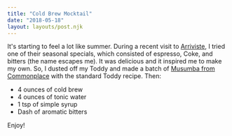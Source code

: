 ```yaml
---
title: "Cold Brew Mocktail"
date: "2018-05-18"
layout: layouts/post.njk
---
```


It's starting to feel a lot like summer. During a recent visit to [Arriviste](http://arriviste.coffee/), I tried one of their seasonal specials, which consisted of espresso, Coke, and bitters (the name escapes me). It was delicious and it inspired me to make my own. So, I dusted off my Toddy and made a batch of [Musumba from Commonplace](https://thecommonplacecoffeehouse.com/product/musumba-burundi/) with the standard Toddy recipe. Then:

- 4 ounces of cold brew
- 4 ounces of tonic water
- 1 tsp of simple syrup
- Dash of aromatic bitters

Enjoy!

